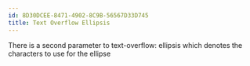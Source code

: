 ```yaml
---
id: 8D30DCEE-8471-4902-8C9B-56567D33D745
title: Text Overflow Ellipsis
---
```


There is a second parameter to text-overflow: ellipsis which denotes the
characters to use for the ellipse
